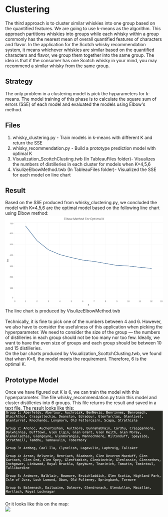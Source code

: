 # Clustering
The third approach is to cluster similar whiskies into one group based on the quantified features. We are going to use k-means as the algorithm. This approach partitions whiskies into groups while each whisky within a group commonly has the nearest mean of overall quantified features of characters and flavor. In the application for the Scotch whisky recommendation system, it means whichever whiskies are similar based on the quantified characters and flavor, we group them together into the same group. The idea is that if the consumer has one Scotch whisky in your mind, you may recommend a similar whisky from the same group.

## Strategy
The only problem in a clustering model is pick the hyparameters for k-means. The model training of this phase is to calculate the square sum of errors (SSE) of each model and evaluated the models using Elbow's method.

## Files
1. whisky_clustering.py - Train models in k-means with different K and return the SSE
2. whisky_recommendation.py - Build a prototype prediction model with optimal K
3. Visualization_ScottchClusting.twb (In TableauFiles folder)- Visualizes the numbers of distilleries in each cluster for models when K=4,5,6
4. VisulizeElbowMethod.twb (In TableauFiles folder)- Visualized the SSE for each model on line chart

## Result
Based on the SSE produced from whisky_clustering.py, we concluded the model with K=4,5,6 are the optimal model based on the following line chart using Elbow method:
<br>
<img src="../Images/eblowmethod_optimalk.jpg">
The line chart is produced by VisulizeElbowMethod.twb
<br><br>
Technically, it is fine to pick one of the numbers between 4 and 6. However, we also have to consider the usefulness of this application when picking the hyperparameter. We need to consider the size of the group — the numbers of distilleries in each group should not be too many nor too few. Ideally, we want to have the even size of groups and each group should be between 10 and 15 distilleries.
<br>
On the bar charts produced by Visualization_ScottchClusting.twb, we found that when K=6, the model meets the requirement. Therefore, 6 is the optimal K.

## Prototype Model
Once we have figured out K is 6, we can train the model with this hyperparameter. The file whisky_recommendation.py train this model and cluster distilleries into 6 groups. This file returns the result and saved in a text file. The result looks like this:
<img src="../Images/cluster_result.png">
<br><br>
Or it looks like this on the map:
<br>
<img src="ClusteringDistilleries.jpg">
